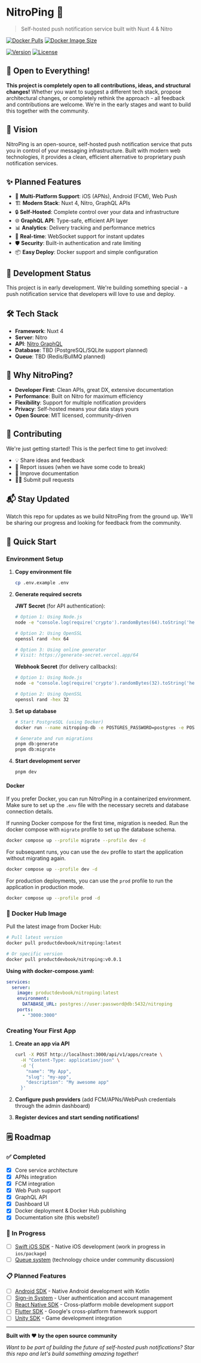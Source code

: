 # NitroPing 🚀

> Self-hosted push notification service built with Nuxt 4 & Nitro

[![Docker Pulls](https://img.shields.io/docker/pulls/productdevbook/nitroping.svg)](https://hub.docker.com/r/productdevbook/nitroping)
[![Docker Image Size](https://img.shields.io/docker/image-size/productdevbook/nitroping/latest.svg)](https://hub.docker.com/r/productdevbook/nitroping)

[![Version](https://img.shields.io/npm/v/nitroping.svg)](https://npmjs.org/package/nitroping)
[![License](https://img.shields.io/npm/l/nitroping.svg)](https://github.com/productdevbook/nitroping/blob/main/LICENSE)

## 🤗 Open to Everything!

**This project is completely open to all contributions, ideas, and structural changes!** Whether you want to suggest a different tech stack, propose architectural changes, or completely rethink the approach - all feedback and contributions are welcome. We're in the early stages and want to build this together with the community.

## 🎯 Vision

NitroPing is an open-source, self-hosted push notification service that puts you in control of your messaging infrastructure. Built with modern web technologies, it provides a clean, efficient alternative to proprietary push notification services.

## ✨ Planned Features

- 📱 **Multi-Platform Support**: iOS (APNs), Android (FCM), Web Push
- 🏗️ **Modern Stack**: Nuxt 4, Nitro, GraphQL APIs
- 🔒 **Self-Hosted**: Complete control over your data and infrastructure  
- 🌐 **GraphQL API**: Type-safe, efficient API layer
- 📊 **Analytics**: Delivery tracking and performance metrics
- 🔄 **Real-time**: WebSocket support for instant updates
- 🛡️ **Security**: Built-in authentication and rate limiting
- 📦 **Easy Deploy**: Docker support and simple configuration

## 🚧 Development Status

This project is in early development. We're building something special - a push notification service that developers will love to use and deploy.

## 🛠️ Tech Stack

- **Framework**: Nuxt 4
- **Server**: Nitro
- **API**: [Nitro GraphQL](https://github.com/productdevbook/nitro-graphql)
- **Database**: TBD (PostgreSQL/SQLite support planned)
- **Queue**: TBD (Redis/BullMQ planned)

## 🎨 Why NitroPing?

- **Developer First**: Clean APIs, great DX, extensive documentation
- **Performance**: Built on Nitro for maximum efficiency
- **Flexibility**: Support for multiple notification providers
- **Privacy**: Self-hosted means your data stays yours
- **Open Source**: MIT licensed, community-driven

## 🤝 Contributing

We're just getting started! This is the perfect time to get involved:

- 💡 Share ideas and feedback
- 🐛 Report issues (when we have some code to break)
- 📝 Improve documentation
- 🧑‍💻 Submit pull requests

## 📬 Stay Updated

Watch this repo for updates as we build NitroPing from the ground up. We'll be sharing our progress and looking for feedback from the community.

## 🚀 Quick Start

### Environment Setup

1. **Copy environment file**
   ```bash
   cp .env.example .env
   ```

2. **Generate required secrets**
   
   **JWT Secret** (for API authentication):
   ```bash
   # Option 1: Using Node.js
   node -e "console.log(require('crypto').randomBytes(64).toString('hex'))"
   
   # Option 2: Using OpenSSL
   openssl rand -hex 64
   
   # Option 3: Using online generator
   # Visit: https://generate-secret.vercel.app/64
   ```

   **Webhook Secret** (for delivery callbacks):
   ```bash
   # Option 1: Using Node.js
   node -e "console.log(require('crypto').randomBytes(32).toString('hex'))"
   
   # Option 2: Using OpenSSL
   openssl rand -hex 32
   ```

3. **Set up database**
   ```bash
   # Start PostgreSQL (using Docker)
   docker run --name nitroping-db -e POSTGRES_PASSWORD=postgres -e POSTGRES_DB=nitroping -p 5432:5432 -d postgres:15
   
   # Generate and run migrations
   pnpm db:generate
   pnpm db:migrate
   ```

4. **Start development server**
   ```bash
   pnpm dev
   ```
   
#### Docker
If you prefer Docker, you can run NitroPing in a containerized environment. Make sure to set up the `.env` file with the necessary secrets and database connection details.

If running Docker compose for the first time, migration is needed. Run the docker compose with `migrate` profile to set up the database schema. 

```bash
docker compose up --profile migrate --profile dev -d 
```
For subsequent runs, you can use the `dev` profile to start the application without migrating again.

```bash
docker compose up --profile dev -d
```
For production deployments, you can use the `prod` profile to run the application in production mode.

```bash
docker compose up --profile prod -d
```

### 🐳 Docker Hub Image

Pull the latest image from Docker Hub:

```bash
# Pull latest version
docker pull productdevbook/nitroping:latest

# Or specific version
docker pull productdevbook/nitroping:v0.0.1
```

**Using with docker-compose.yaml:**
```yaml
services:
  server:
    image: productdevbook/nitroping:latest
    environment:
      DATABASE_URL: postgres://user:password@db:5432/nitroping
    ports:
      - "3000:3000"
```


### Creating Your First App

1. **Create an app via API**
   ```bash
   curl -X POST http://localhost:3000/api/v1/apps/create \
     -H "Content-Type: application/json" \
     -d '{
       "name": "My App",
       "slug": "my-app",
       "description": "My awesome app"
     }'
   ```

2. **Configure push providers** (add FCM/APNs/WebPush credentials through the admin dashboard)

3. **Register devices and start sending notifications!**

## 🗒️ Roadmap

### ✅ Completed
- [x] Core service architecture
- [x] APNs integration
- [x] FCM integration  
- [x] Web Push support
- [x] GraphQL API
- [x] Dashboard UI
- [x] Docker deployment & Docker Hub publishing
- [x] Documentation site (this website!)

### 🚧 In Progress
- [ ] [Swift iOS SDK](https://github.com/productdevbook/nitroping/issues/14) - Native iOS development (work in progress in `ios/package`)
- [ ] [Queue system](https://github.com/productdevbook/nitroping/issues/13) (technology choice under community discussion)

### 📋 Planned Features
- [ ] [Android SDK](https://github.com/productdevbook/nitroping/issues/15) - Native Android development with Kotlin
- [ ] [Sign-in System](https://github.com/productdevbook/nitroping/issues/9) - User authentication and account management
- [ ] [React Native SDK](https://github.com/productdevbook/nitroping/issues/10) - Cross-platform mobile development support
- [ ] [Flutter SDK](https://github.com/productdevbook/nitroping/issues/11) - Google's cross-platform framework support
- [ ] [Unity SDK](https://github.com/productdevbook/nitroping/issues/12) - Game development integration

---

**Built with ❤️ by the open source community**

*Want to be part of building the future of self-hosted push notifications? Star this repo and let's build something amazing together!*